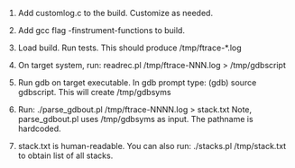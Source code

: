 1. Add customlog.c to the build. Customize as needed.

2. Add gcc flag -finstrument-functions to build.

3. Load build. Run tests. This should produce /tmp/ftrace-*.log

4. On target system, run:
    readrec.pl /tmp/ftrace-NNN.log > /tmp/gdbscript

5.  Run gdb on target executable. In gdb prompt type:
    (gdb) source gdbscript.
    This will create /tmp/gdbsyms

6. Run:
    ./parse_gdbout.pl /tmp/ftrace-NNNN.log > stack.txt
    Note, parse_gdbout.pl uses /tmp/gdbsyms as input. The pathname is hardcoded.

7. stack.txt is human-readable. You can also run:
   ./stacks.pl /tmp/stack.txt to obtain list of all stacks.
